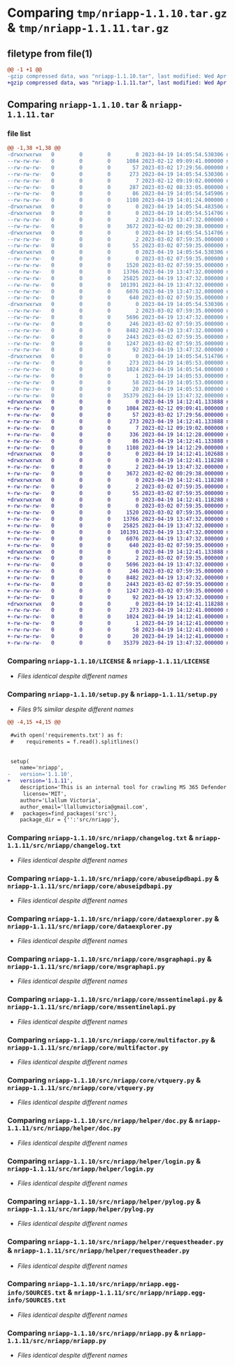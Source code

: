 # Comparing `tmp/nriapp-1.1.10.tar.gz` & `tmp/nriapp-1.1.11.tar.gz`

## filetype from file(1)

```diff
@@ -1 +1 @@
-gzip compressed data, was "nriapp-1.1.10.tar", last modified: Wed Apr 19 14:05:54 2023, max compression
+gzip compressed data, was "nriapp-1.1.11.tar", last modified: Wed Apr 19 14:12:41 2023, max compression
```

## Comparing `nriapp-1.1.10.tar` & `nriapp-1.1.11.tar`

### file list

```diff
@@ -1,38 +1,38 @@
-drwxrwxrwx   0        0        0        0 2023-04-19 14:05:54.530306 nriapp-1.1.10/
--rw-rw-rw-   0        0        0     1084 2023-02-12 09:09:41.000000 nriapp-1.1.10/LICENSE
--rw-rw-rw-   0        0        0       57 2023-03-02 17:29:56.000000 nriapp-1.1.10/MANIFEST.in
--rw-rw-rw-   0        0        0      273 2023-04-19 14:05:54.530306 nriapp-1.1.10/PKG-INFO
--rw-rw-rw-   0        0        0        7 2023-02-12 09:19:02.000000 nriapp-1.1.10/README
--rw-rw-rw-   0        0        0      287 2023-03-02 08:33:05.000000 nriapp-1.1.10/requirements.txt
--rw-rw-rw-   0        0        0       86 2023-04-19 14:05:54.545906 nriapp-1.1.10/setup.cfg
--rw-rw-rw-   0        0        0     1108 2023-04-19 14:01:24.000000 nriapp-1.1.10/setup.py
-drwxrwxrwx   0        0        0        0 2023-04-19 14:05:54.483506 nriapp-1.1.10/src/
-drwxrwxrwx   0        0        0        0 2023-04-19 14:05:54.514706 nriapp-1.1.10/src/nriapp/
--rw-rw-rw-   0        0        0        2 2023-04-19 13:47:32.000000 nriapp-1.1.10/src/nriapp/__init__.py
--rw-rw-rw-   0        0        0     3672 2023-02-02 00:29:38.000000 nriapp-1.1.10/src/nriapp/changelog.txt
-drwxrwxrwx   0        0        0        0 2023-04-19 14:05:54.514706 nriapp-1.1.10/src/nriapp/config/
--rw-rw-rw-   0        0        0        2 2023-03-02 07:59:35.000000 nriapp-1.1.10/src/nriapp/config/__init__.py
--rw-rw-rw-   0        0        0       55 2023-03-02 07:59:35.000000 nriapp-1.1.10/src/nriapp/config/config.py
-drwxrwxrwx   0        0        0        0 2023-04-19 14:05:54.530306 nriapp-1.1.10/src/nriapp/core/
--rw-rw-rw-   0        0        0        0 2023-03-02 07:59:35.000000 nriapp-1.1.10/src/nriapp/core/__init__.py
--rw-rw-rw-   0        0        0     1520 2023-03-02 07:59:35.000000 nriapp-1.1.10/src/nriapp/core/abuseipdbapi.py
--rw-rw-rw-   0        0        0    13766 2023-04-19 13:47:32.000000 nriapp-1.1.10/src/nriapp/core/dataexplorer.py
--rw-rw-rw-   0        0        0    25825 2023-04-19 13:47:32.000000 nriapp-1.1.10/src/nriapp/core/msgraphapi.py
--rw-rw-rw-   0        0        0   101391 2023-04-19 13:47:32.000000 nriapp-1.1.10/src/nriapp/core/mssentinelapi.py
--rw-rw-rw-   0        0        0     6076 2023-04-19 13:47:32.000000 nriapp-1.1.10/src/nriapp/core/multifactor.py
--rw-rw-rw-   0        0        0      640 2023-03-02 07:59:35.000000 nriapp-1.1.10/src/nriapp/core/vtquery.py
-drwxrwxrwx   0        0        0        0 2023-04-19 14:05:54.530306 nriapp-1.1.10/src/nriapp/helper/
--rw-rw-rw-   0        0        0        2 2023-03-02 07:59:35.000000 nriapp-1.1.10/src/nriapp/helper/__init__.py
--rw-rw-rw-   0        0        0     5696 2023-04-19 13:47:32.000000 nriapp-1.1.10/src/nriapp/helper/doc.py
--rw-rw-rw-   0        0        0      246 2023-03-02 07:59:35.000000 nriapp-1.1.10/src/nriapp/helper/excel.py
--rw-rw-rw-   0        0        0     8482 2023-04-19 13:47:32.000000 nriapp-1.1.10/src/nriapp/helper/login.py
--rw-rw-rw-   0        0        0     2443 2023-03-02 07:59:35.000000 nriapp-1.1.10/src/nriapp/helper/pylog.py
--rw-rw-rw-   0        0        0     1247 2023-03-02 07:59:35.000000 nriapp-1.1.10/src/nriapp/helper/requestheader.py
--rw-rw-rw-   0        0        0       92 2023-04-19 13:47:32.000000 nriapp-1.1.10/src/nriapp/helper/visualization.py
-drwxrwxrwx   0        0        0        0 2023-04-19 14:05:54.514706 nriapp-1.1.10/src/nriapp/nriapp.egg-info/
--rw-rw-rw-   0        0        0      273 2023-04-19 14:05:53.000000 nriapp-1.1.10/src/nriapp/nriapp.egg-info/PKG-INFO
--rw-rw-rw-   0        0        0     1024 2023-04-19 14:05:54.000000 nriapp-1.1.10/src/nriapp/nriapp.egg-info/SOURCES.txt
--rw-rw-rw-   0        0        0        1 2023-04-19 14:05:53.000000 nriapp-1.1.10/src/nriapp/nriapp.egg-info/dependency_links.txt
--rw-rw-rw-   0        0        0       58 2023-04-19 14:05:53.000000 nriapp-1.1.10/src/nriapp/nriapp.egg-info/entry_points.txt
--rw-rw-rw-   0        0        0       20 2023-04-19 14:05:53.000000 nriapp-1.1.10/src/nriapp/nriapp.egg-info/top_level.txt
--rw-rw-rw-   0        0        0    35379 2023-04-19 13:47:32.000000 nriapp-1.1.10/src/nriapp/nriapp.py
+drwxrwxrwx   0        0        0        0 2023-04-19 14:12:41.133888 nriapp-1.1.11/
+-rw-rw-rw-   0        0        0     1084 2023-02-12 09:09:41.000000 nriapp-1.1.11/LICENSE
+-rw-rw-rw-   0        0        0       57 2023-03-02 17:29:56.000000 nriapp-1.1.11/MANIFEST.in
+-rw-rw-rw-   0        0        0      273 2023-04-19 14:12:41.133888 nriapp-1.1.11/PKG-INFO
+-rw-rw-rw-   0        0        0        7 2023-02-12 09:19:02.000000 nriapp-1.1.11/README
+-rw-rw-rw-   0        0        0      336 2023-04-19 14:12:28.000000 nriapp-1.1.11/requirements.txt
+-rw-rw-rw-   0        0        0       86 2023-04-19 14:12:41.133888 nriapp-1.1.11/setup.cfg
+-rw-rw-rw-   0        0        0     1108 2023-04-19 14:12:29.000000 nriapp-1.1.11/setup.py
+drwxrwxrwx   0        0        0        0 2023-04-19 14:12:41.102688 nriapp-1.1.11/src/
+drwxrwxrwx   0        0        0        0 2023-04-19 14:12:41.118288 nriapp-1.1.11/src/nriapp/
+-rw-rw-rw-   0        0        0        2 2023-04-19 13:47:32.000000 nriapp-1.1.11/src/nriapp/__init__.py
+-rw-rw-rw-   0        0        0     3672 2023-02-02 00:29:38.000000 nriapp-1.1.11/src/nriapp/changelog.txt
+drwxrwxrwx   0        0        0        0 2023-04-19 14:12:41.118288 nriapp-1.1.11/src/nriapp/config/
+-rw-rw-rw-   0        0        0        2 2023-03-02 07:59:35.000000 nriapp-1.1.11/src/nriapp/config/__init__.py
+-rw-rw-rw-   0        0        0       55 2023-03-02 07:59:35.000000 nriapp-1.1.11/src/nriapp/config/config.py
+drwxrwxrwx   0        0        0        0 2023-04-19 14:12:41.118288 nriapp-1.1.11/src/nriapp/core/
+-rw-rw-rw-   0        0        0        0 2023-03-02 07:59:35.000000 nriapp-1.1.11/src/nriapp/core/__init__.py
+-rw-rw-rw-   0        0        0     1520 2023-03-02 07:59:35.000000 nriapp-1.1.11/src/nriapp/core/abuseipdbapi.py
+-rw-rw-rw-   0        0        0    13766 2023-04-19 13:47:32.000000 nriapp-1.1.11/src/nriapp/core/dataexplorer.py
+-rw-rw-rw-   0        0        0    25825 2023-04-19 13:47:32.000000 nriapp-1.1.11/src/nriapp/core/msgraphapi.py
+-rw-rw-rw-   0        0        0   101391 2023-04-19 13:47:32.000000 nriapp-1.1.11/src/nriapp/core/mssentinelapi.py
+-rw-rw-rw-   0        0        0     6076 2023-04-19 13:47:32.000000 nriapp-1.1.11/src/nriapp/core/multifactor.py
+-rw-rw-rw-   0        0        0      640 2023-03-02 07:59:35.000000 nriapp-1.1.11/src/nriapp/core/vtquery.py
+drwxrwxrwx   0        0        0        0 2023-04-19 14:12:41.133888 nriapp-1.1.11/src/nriapp/helper/
+-rw-rw-rw-   0        0        0        2 2023-03-02 07:59:35.000000 nriapp-1.1.11/src/nriapp/helper/__init__.py
+-rw-rw-rw-   0        0        0     5696 2023-04-19 13:47:32.000000 nriapp-1.1.11/src/nriapp/helper/doc.py
+-rw-rw-rw-   0        0        0      246 2023-03-02 07:59:35.000000 nriapp-1.1.11/src/nriapp/helper/excel.py
+-rw-rw-rw-   0        0        0     8482 2023-04-19 13:47:32.000000 nriapp-1.1.11/src/nriapp/helper/login.py
+-rw-rw-rw-   0        0        0     2443 2023-03-02 07:59:35.000000 nriapp-1.1.11/src/nriapp/helper/pylog.py
+-rw-rw-rw-   0        0        0     1247 2023-03-02 07:59:35.000000 nriapp-1.1.11/src/nriapp/helper/requestheader.py
+-rw-rw-rw-   0        0        0       92 2023-04-19 13:47:32.000000 nriapp-1.1.11/src/nriapp/helper/visualization.py
+drwxrwxrwx   0        0        0        0 2023-04-19 14:12:41.118288 nriapp-1.1.11/src/nriapp/nriapp.egg-info/
+-rw-rw-rw-   0        0        0      273 2023-04-19 14:12:41.000000 nriapp-1.1.11/src/nriapp/nriapp.egg-info/PKG-INFO
+-rw-rw-rw-   0        0        0     1024 2023-04-19 14:12:41.000000 nriapp-1.1.11/src/nriapp/nriapp.egg-info/SOURCES.txt
+-rw-rw-rw-   0        0        0        1 2023-04-19 14:12:41.000000 nriapp-1.1.11/src/nriapp/nriapp.egg-info/dependency_links.txt
+-rw-rw-rw-   0        0        0       58 2023-04-19 14:12:41.000000 nriapp-1.1.11/src/nriapp/nriapp.egg-info/entry_points.txt
+-rw-rw-rw-   0        0        0       20 2023-04-19 14:12:41.000000 nriapp-1.1.11/src/nriapp/nriapp.egg-info/top_level.txt
+-rw-rw-rw-   0        0        0    35379 2023-04-19 13:47:32.000000 nriapp-1.1.11/src/nriapp/nriapp.py
```

### Comparing `nriapp-1.1.10/LICENSE` & `nriapp-1.1.11/LICENSE`

 * *Files identical despite different names*

### Comparing `nriapp-1.1.10/setup.py` & `nriapp-1.1.11/setup.py`

 * *Files 9% similar despite different names*

```diff
@@ -4,15 +4,15 @@
 
 #with open('requirements.txt') as f:
 #    requirements = f.read().splitlines()
 
 
 setup(
    name='nriapp',
-   version='1.1.10',
+   version='1.1.11',
    description='This is an internal tool for crawling MS 365 Defender web with NRI',
     license='MIT',
    author='Llallum Victoria',
    author_email='llallumvictoria@gmail.com',
 #   packages=find_packages('src'),
    package_dir = {'':'src/nriapp'},
```

### Comparing `nriapp-1.1.10/src/nriapp/changelog.txt` & `nriapp-1.1.11/src/nriapp/changelog.txt`

 * *Files identical despite different names*

### Comparing `nriapp-1.1.10/src/nriapp/core/abuseipdbapi.py` & `nriapp-1.1.11/src/nriapp/core/abuseipdbapi.py`

 * *Files identical despite different names*

### Comparing `nriapp-1.1.10/src/nriapp/core/dataexplorer.py` & `nriapp-1.1.11/src/nriapp/core/dataexplorer.py`

 * *Files identical despite different names*

### Comparing `nriapp-1.1.10/src/nriapp/core/msgraphapi.py` & `nriapp-1.1.11/src/nriapp/core/msgraphapi.py`

 * *Files identical despite different names*

### Comparing `nriapp-1.1.10/src/nriapp/core/mssentinelapi.py` & `nriapp-1.1.11/src/nriapp/core/mssentinelapi.py`

 * *Files identical despite different names*

### Comparing `nriapp-1.1.10/src/nriapp/core/multifactor.py` & `nriapp-1.1.11/src/nriapp/core/multifactor.py`

 * *Files identical despite different names*

### Comparing `nriapp-1.1.10/src/nriapp/core/vtquery.py` & `nriapp-1.1.11/src/nriapp/core/vtquery.py`

 * *Files identical despite different names*

### Comparing `nriapp-1.1.10/src/nriapp/helper/doc.py` & `nriapp-1.1.11/src/nriapp/helper/doc.py`

 * *Files identical despite different names*

### Comparing `nriapp-1.1.10/src/nriapp/helper/login.py` & `nriapp-1.1.11/src/nriapp/helper/login.py`

 * *Files identical despite different names*

### Comparing `nriapp-1.1.10/src/nriapp/helper/pylog.py` & `nriapp-1.1.11/src/nriapp/helper/pylog.py`

 * *Files identical despite different names*

### Comparing `nriapp-1.1.10/src/nriapp/helper/requestheader.py` & `nriapp-1.1.11/src/nriapp/helper/requestheader.py`

 * *Files identical despite different names*

### Comparing `nriapp-1.1.10/src/nriapp/nriapp.egg-info/SOURCES.txt` & `nriapp-1.1.11/src/nriapp/nriapp.egg-info/SOURCES.txt`

 * *Files identical despite different names*

### Comparing `nriapp-1.1.10/src/nriapp/nriapp.py` & `nriapp-1.1.11/src/nriapp/nriapp.py`

 * *Files identical despite different names*

